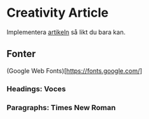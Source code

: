 # Creativity Article

Implementera [artikeln](Article.pdf) så likt du bara kan.

## Fonter

(Google Web Fonts)[https://fonts.google.com/]

### Headings: Voces
### Paragraphs: Times New Roman
